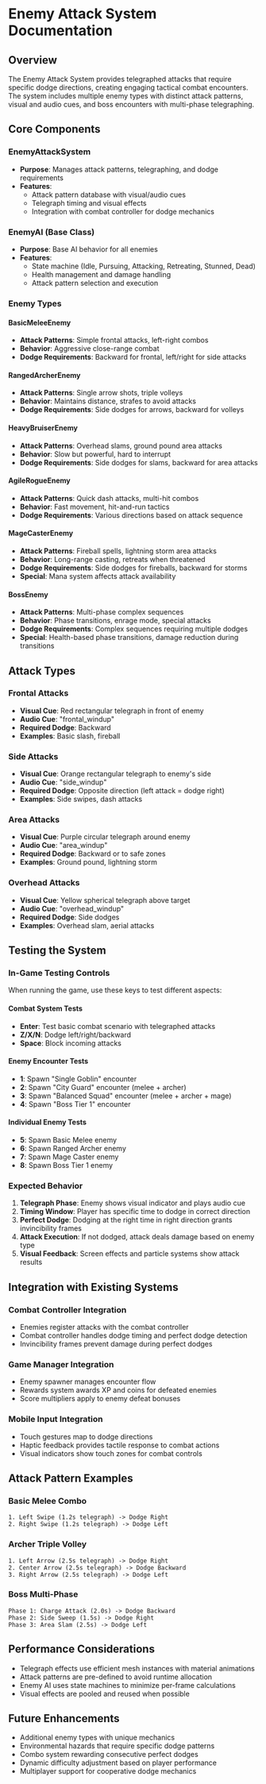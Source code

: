 # Enemy Attack System Documentation

## Overview

The Enemy Attack System provides telegraphed attacks that require specific dodge directions, creating engaging tactical combat encounters. The system includes multiple enemy types with distinct attack patterns, visual and audio cues, and boss encounters with multi-phase telegraphing.

## Core Components

### EnemyAttackSystem
- **Purpose**: Manages attack patterns, telegraphing, and dodge requirements
- **Features**: 
  - Attack pattern database with visual/audio cues
  - Telegraph timing and visual effects
  - Integration with combat controller for dodge mechanics

### EnemyAI (Base Class)
- **Purpose**: Base AI behavior for all enemies
- **Features**:
  - State machine (Idle, Pursuing, Attacking, Retreating, Stunned, Dead)
  - Health management and damage handling
  - Attack pattern selection and execution

### Enemy Types

#### BasicMeleeEnemy
- **Attack Patterns**: Simple frontal attacks, left-right combos
- **Behavior**: Aggressive close-range combat
- **Dodge Requirements**: Backward for frontal, left/right for side attacks

#### RangedArcherEnemy
- **Attack Patterns**: Single arrow shots, triple volleys
- **Behavior**: Maintains distance, strafes to avoid attacks
- **Dodge Requirements**: Side dodges for arrows, backward for volleys

#### HeavyBruiserEnemy
- **Attack Patterns**: Overhead slams, ground pound area attacks
- **Behavior**: Slow but powerful, hard to interrupt
- **Dodge Requirements**: Side dodges for slams, backward for area attacks

#### AgileRogueEnemy
- **Attack Patterns**: Quick dash attacks, multi-hit combos
- **Behavior**: Fast movement, hit-and-run tactics
- **Dodge Requirements**: Various directions based on attack sequence

#### MageCasterEnemy
- **Attack Patterns**: Fireball spells, lightning storm area attacks
- **Behavior**: Long-range casting, retreats when threatened
- **Dodge Requirements**: Side dodges for fireballs, backward for storms
- **Special**: Mana system affects attack availability

#### BossEnemy
- **Attack Patterns**: Multi-phase complex sequences
- **Behavior**: Phase transitions, enrage mode, special attacks
- **Dodge Requirements**: Complex sequences requiring multiple dodges
- **Special**: Health-based phase transitions, damage reduction during transitions

## Attack Types

### Frontal Attacks
- **Visual Cue**: Red rectangular telegraph in front of enemy
- **Audio Cue**: "frontal_windup"
- **Required Dodge**: Backward
- **Examples**: Basic slash, fireball

### Side Attacks
- **Visual Cue**: Orange rectangular telegraph to enemy's side
- **Audio Cue**: "side_windup"
- **Required Dodge**: Opposite direction (left attack = dodge right)
- **Examples**: Side swipes, dash attacks

### Area Attacks
- **Visual Cue**: Purple circular telegraph around enemy
- **Audio Cue**: "area_windup"
- **Required Dodge**: Backward or to safe zones
- **Examples**: Ground pound, lightning storm

### Overhead Attacks
- **Visual Cue**: Yellow spherical telegraph above target
- **Audio Cue**: "overhead_windup"
- **Required Dodge**: Side dodges
- **Examples**: Overhead slam, aerial attacks

## Testing the System

### In-Game Testing Controls

When running the game, use these keys to test different aspects:

#### Combat System Tests
- **Enter**: Test basic combat scenario with telegraphed attacks
- **Z/X/N**: Dodge left/right/backward
- **Space**: Block incoming attacks

#### Enemy Encounter Tests
- **1**: Spawn "Single Goblin" encounter
- **2**: Spawn "City Guard" encounter (melee + archer)
- **3**: Spawn "Balanced Squad" encounter (melee + archer + mage)
- **4**: Spawn "Boss Tier 1" encounter

#### Individual Enemy Tests
- **5**: Spawn Basic Melee enemy
- **6**: Spawn Ranged Archer enemy
- **7**: Spawn Mage Caster enemy
- **8**: Spawn Boss Tier 1 enemy

### Expected Behavior

1. **Telegraph Phase**: Enemy shows visual indicator and plays audio cue
2. **Timing Window**: Player has specific time to dodge in correct direction
3. **Perfect Dodge**: Dodging at the right time in right direction grants invincibility frames
4. **Attack Execution**: If not dodged, attack deals damage based on enemy type
5. **Visual Feedback**: Screen effects and particle systems show attack results

## Integration with Existing Systems

### Combat Controller Integration
- Enemies register attacks with the combat controller
- Combat controller handles dodge timing and perfect dodge detection
- Invincibility frames prevent damage during perfect dodges

### Game Manager Integration
- Enemy spawner manages encounter flow
- Rewards system awards XP and coins for defeated enemies
- Score multipliers apply to enemy defeat bonuses

### Mobile Input Integration
- Touch gestures map to dodge directions
- Haptic feedback provides tactile response to combat actions
- Visual indicators show touch zones for combat controls

## Attack Pattern Examples

### Basic Melee Combo
```
1. Left Swipe (1.2s telegraph) -> Dodge Right
2. Right Swipe (1.2s telegraph) -> Dodge Left
```

### Archer Triple Volley
```
1. Left Arrow (2.5s telegraph) -> Dodge Right
2. Center Arrow (2.5s telegraph) -> Dodge Backward  
3. Right Arrow (2.5s telegraph) -> Dodge Left
```

### Boss Multi-Phase
```
Phase 1: Charge Attack (2.0s) -> Dodge Backward
Phase 2: Side Sweep (1.5s) -> Dodge Right
Phase 3: Area Slam (2.5s) -> Dodge Left
```

## Performance Considerations

- Telegraph effects use efficient mesh instances with material animations
- Attack patterns are pre-defined to avoid runtime allocation
- Enemy AI uses state machines to minimize per-frame calculations
- Visual effects are pooled and reused when possible

## Future Enhancements

- Additional enemy types with unique mechanics
- Environmental hazards that require specific dodge patterns
- Combo system rewarding consecutive perfect dodges
- Dynamic difficulty adjustment based on player performance
- Multiplayer support for cooperative dodge mechanics